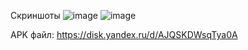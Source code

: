 Скриншоты
![image](https://github.com/Glebanan/Android_lab_Dota/assets/145312445/4e584d46-c49c-4106-baa1-3bb27cfcbfd8)
![image](https://github.com/Glebanan/Android_lab_Dota/assets/145312445/cc44eb4a-37ff-4ab7-b38b-dec427aa4a7a)

APK файл:  https://disk.yandex.ru/d/AJQSKDWsqTya0A

